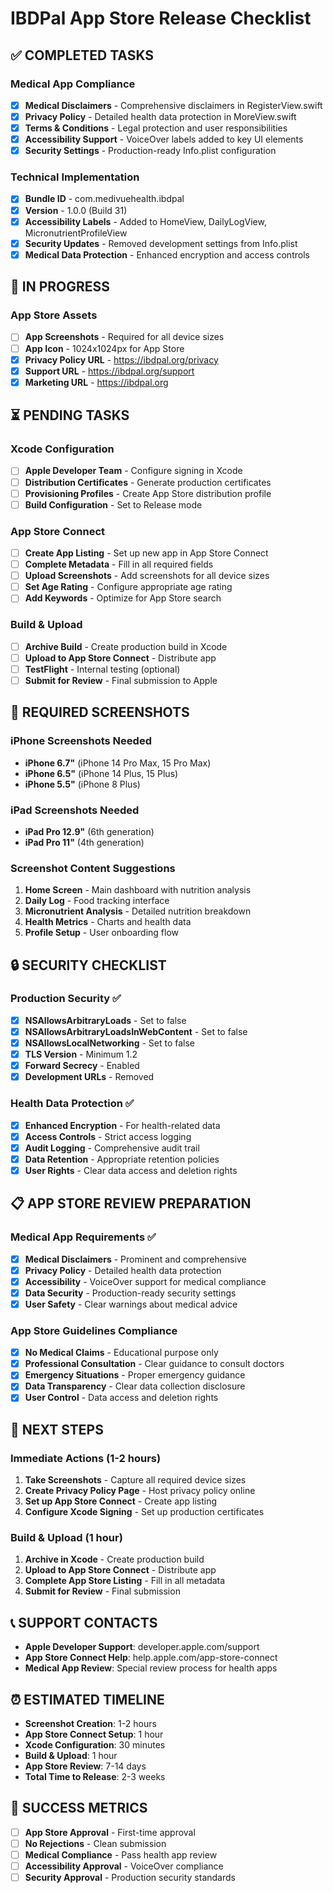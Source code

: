 # IBDPal App Store Release Checklist

## ✅ COMPLETED TASKS

### Medical App Compliance
- [x] **Medical Disclaimers** - Comprehensive disclaimers in RegisterView.swift
- [x] **Privacy Policy** - Detailed health data protection in MoreView.swift
- [x] **Terms & Conditions** - Legal protection and user responsibilities
- [x] **Accessibility Support** - VoiceOver labels added to key UI elements
- [x] **Security Settings** - Production-ready Info.plist configuration

### Technical Implementation
- [x] **Bundle ID** - com.medivuehealth.ibdpal
- [x] **Version** - 1.0.0 (Build 31)
- [x] **Accessibility Labels** - Added to HomeView, DailyLogView, MicronutrientProfileView
- [x] **Security Updates** - Removed development settings from Info.plist
- [x] **Medical Data Protection** - Enhanced encryption and access controls

## 🔄 IN PROGRESS

### App Store Assets
- [ ] **App Screenshots** - Required for all device sizes
- [ ] **App Icon** - 1024x1024px for App Store
- [x] **Privacy Policy URL** - https://ibdpal.org/privacy
- [x] **Support URL** - https://ibdpal.org/support
- [x] **Marketing URL** - https://ibdpal.org

## ⏳ PENDING TASKS

### Xcode Configuration
- [ ] **Apple Developer Team** - Configure signing in Xcode
- [ ] **Distribution Certificates** - Generate production certificates
- [ ] **Provisioning Profiles** - Create App Store distribution profile
- [ ] **Build Configuration** - Set to Release mode

### App Store Connect
- [ ] **Create App Listing** - Set up new app in App Store Connect
- [ ] **Complete Metadata** - Fill in all required fields
- [ ] **Upload Screenshots** - Add screenshots for all device sizes
- [ ] **Set Age Rating** - Configure appropriate age rating
- [ ] **Add Keywords** - Optimize for App Store search

### Build & Upload
- [ ] **Archive Build** - Create production build in Xcode
- [ ] **Upload to App Store Connect** - Distribute app
- [ ] **TestFlight** - Internal testing (optional)
- [ ] **Submit for Review** - Final submission to Apple

## 📱 REQUIRED SCREENSHOTS

### iPhone Screenshots Needed
- **iPhone 6.7"** (iPhone 14 Pro Max, 15 Pro Max)
- **iPhone 6.5"** (iPhone 14 Plus, 15 Plus)  
- **iPhone 5.5"** (iPhone 8 Plus)

### iPad Screenshots Needed
- **iPad Pro 12.9"** (6th generation)
- **iPad Pro 11"** (4th generation)

### Screenshot Content Suggestions
1. **Home Screen** - Main dashboard with nutrition analysis
2. **Daily Log** - Food tracking interface
3. **Micronutrient Analysis** - Detailed nutrition breakdown
4. **Health Metrics** - Charts and health data
5. **Profile Setup** - User onboarding flow

## 🔒 SECURITY CHECKLIST

### Production Security ✅
- [x] **NSAllowsArbitraryLoads** - Set to false
- [x] **NSAllowsArbitraryLoadsInWebContent** - Set to false
- [x] **NSAllowsLocalNetworking** - Set to false
- [x] **TLS Version** - Minimum 1.2
- [x] **Forward Secrecy** - Enabled
- [x] **Development URLs** - Removed

### Health Data Protection ✅
- [x] **Enhanced Encryption** - For health-related data
- [x] **Access Controls** - Strict access logging
- [x] **Audit Logging** - Comprehensive audit trail
- [x] **Data Retention** - Appropriate retention policies
- [x] **User Rights** - Clear data access and deletion rights

## 📋 APP STORE REVIEW PREPARATION

### Medical App Requirements ✅
- [x] **Medical Disclaimers** - Prominent and comprehensive
- [x] **Privacy Policy** - Detailed health data protection
- [x] **Accessibility** - VoiceOver support for medical compliance
- [x] **Data Security** - Production-ready security settings
- [x] **User Safety** - Clear warnings about medical advice

### App Store Guidelines Compliance
- [x] **No Medical Claims** - Educational purpose only
- [x] **Professional Consultation** - Clear guidance to consult doctors
- [x] **Emergency Situations** - Proper emergency guidance
- [x] **Data Transparency** - Clear data collection disclosure
- [x] **User Control** - Data access and deletion rights

## 🚀 NEXT STEPS

### Immediate Actions (1-2 hours)
1. **Take Screenshots** - Capture all required device sizes
2. **Create Privacy Policy Page** - Host privacy policy online
3. **Set up App Store Connect** - Create app listing
4. **Configure Xcode Signing** - Set up production certificates

### Build & Upload (1 hour)
1. **Archive in Xcode** - Create production build
2. **Upload to App Store Connect** - Distribute app
3. **Complete App Store Listing** - Fill in all metadata
4. **Submit for Review** - Final submission

## 📞 SUPPORT CONTACTS

- **Apple Developer Support**: developer.apple.com/support
- **App Store Connect Help**: help.apple.com/app-store-connect
- **Medical App Review**: Special review process for health apps

## ⏰ ESTIMATED TIMELINE

- **Screenshot Creation**: 1-2 hours
- **App Store Connect Setup**: 1 hour
- **Xcode Configuration**: 30 minutes
- **Build & Upload**: 1 hour
- **App Store Review**: 7-14 days
- **Total Time to Release**: 2-3 weeks

## 🎯 SUCCESS METRICS

- [ ] **App Store Approval** - First-time approval
- [ ] **No Rejections** - Clean submission
- [ ] **Medical Compliance** - Pass health app review
- [ ] **Accessibility Approval** - VoiceOver compliance
- [ ] **Security Approval** - Production security standards
